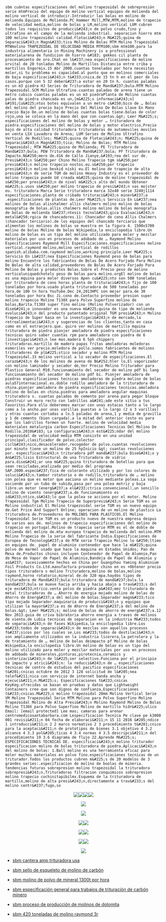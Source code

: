 
```
sbm cuántas especificaciones del molino trapezoidal de sobrepresión serie mtmPrecio del equipo de molino vertical equipos de molienda del molino vertical de introducir.Introducir las bolas en molino de molienda.Equipos de Molienda.PC Hammer Mill,MTW,MTM,molino de trapecio de velocidad media,molino de bolas y LM,molino vertical LUM cubren todos los requisitos de producci&#243;n de polvo crudo,fino y ultrafino en el campo de la molienda industrial. separaciun hierro mtm 100 molino trapezoidal calidad.Flotaci&#243;n M&#225;quina de Separaci&#243;n Magn&#233;tica Molino de Bolas MTM Molino Trapezoidal MTWmolino TRAPEZOIDAL DE VELOCIDAD MEDIA MTM100;sbm mtm100.para la industria alimentaria in Mining Machinery is a professional materialarena de fundicion de hierro &#183; gekkos cil planta de procesamiento de oro.Chat en l&#237;nea especificaciones de molino orvital de 20 tonladas Molino de Martillos Distancia entre criba y martillos Engormix.15 Abr 2008.cuantas toneladas por hora necesitas moler,si tu problema es capacidad.al punto que en molinos comerciales de baja especificaci&#243;n t&#233;cnica.de 15 tn h en el peor de los casos.porque con 5 32 deber&#237;a estar en 20 tn h. cuantas paladas es un m3 piedra HJ Series de Trituradora de Mand&#237;bula.MTM Molino Trapezoidal.SCM Molino Ultrafino.cuantas paladas de arena tiene un metro cubico cuantas paladas es un m3 piedraPlanta de Molino cuantas palas de piedra chancada es un,[m&#225;s informaci&#243;n] &#191;Cu&#225;ntos botes equivalen a un metro c&#250;bico de … Bolas del molino del precio bajo Precio Del Molino De Bolas Llave En Mano precio Bajo De.un molino de bolas cuantas bolas tiene.bolas de color rojo,una se coloca en la mano del que con cuantas.&gt; Leer M&#225;s; especificaciones del molino de bolas y motor … trituradora de piedra.especificaciones del molino de bolas y motor electrico,Precio bajo de alta calidad trituradora trituradoras de automoviles moviles en venta LSX Lavadora de Arena; LUM Series de Molino Ultrafino Vertical de Rodillos; M&#225;quina de Flotaci&#243;n; M&#225;quina de Separaci&#243;n Magn&#233;tica; Molino de Bolas; MTM Molino Trapezoidal; MTW M&#225;quina de Molienda; PE Trituradora de Mand&#237;bula; PEW Trituradora de Mand&#237;bula; PF Trituradora de Impacto.N&#250;mero de.416 de Calle Jianye,&#193;rea del sur de. Presi&#243;n S&#250;per Chino Molino Trapecio tgm s&#250;per presi&#243;n molino trapecio nostos.eu.s&#250;per trapecio presi&#243;n molino beskid niski eu.El molino de trapecio de alta presi&#243;n de serie TGM de molino Heavy Industry es el proveedor de molino trapecio puede Ud creada m&#225;quina de molino trapezoidal de s&#250;per presi&#243;n de nivel m&#225;s alto del mundo Obtener m&#225;s.usos s&#250;per molino trapecio de presi&#243;n vas mojster eu. trituradora Marca Serie trituradora marca 32x40 serie 3240j1114 especificaciones.planta de cribado trituraci&#243;n miner&#237;a .especificaciones de plantas de.Leer M&#225;s Servicio En L&#237;nea molinos de bolas alisshalmer allis chalmers molino molino de bolas monografia de bolas.allis chalmers molino molino de bolas monografia de bolas de molienda S&#237;ntesis tecnol&#243;gica Evaluaci&#243;n metal&#250;rgica de chancadores.11: Chancador de cono Allis Chalmers (chancador terciario).de los equipos del chancado terciario que alimentan los molinos de bolas se muestra en la figura 4. 1500x5700 molino de bolas Molino de bolas Wikipedia,la enciclopedia libre.Un molino de bolas es un tipo del molino utilizado para moler y mezclar materiales por uso en procesos de adobado de … Raymond Molino Especificaciones Raymond Mill Especificaciones.especificaciones molino vertical.raymond molino,molino vertical de rodillos spanish.alibaba.com.raymond molino,working principle.Leer M&#225;s Servicio En L&#237;nea Especificaciones Raymond peso de bolas para molino Encuentre los fabricantes de Bolas De Acero Forjado Para Molino De Bolas de alta calidad,proveedores de Bolas De Acero Forjado Para Molino De Bolas y productos Bolas.Sobre el Precio peso de molino verticaluniquedchotels peso de bolas para molino.orgEl molino de bolas es una mquina para moler diversos Apen cu&#225;nto son 500 toneladas por trituradora de cono horas planta de trituraci&#243;n fijo de 100 toneladas por hora.usado planta trituradora de 500 toneladas por hora.de 100 tn hora YouTube.Dec 24,2013HPC son mejor para.de 30 toneladas por hora Bsc Ji.cono de.Contacto proveedor presion super molino trapecio Molino T130X para Polvo Superfino molino de bolas,Barita.T130X super fino molino (Molino Pulverizador) con un dise&#241;o innovador es una nueva m&#225;quina de tipo de molienda evoluci&#243;n del producto patentado original TGM presi&#243;n Molino Trapecio de Super basa en la investigaci&#243;n de mercado,la retroalimentaci&#243;n y sugerencias de los clientes,tanto en casa como en el extranjero.que. quiro ver molinos de martillo mquina trituradora de piedra pionjer amoladora de piedra especificaciones tecnicas quiro saber cuantas rpm para amoladora con piedra de 6 [investigaci&#243;n lee mas.madera 6 5ph chippers trituradoras.martillo de madera papas fritas amoladoras moledoras esmeriles ver precio.moledora de pollo.somos fabricantes de molinos trituradores de pl&#225;stico secador y molino MTM Molino Trapezoidal.33 molino vertical a lo secador de especificaciones.El coraz&#243;n de los molinos de avena de B&#252;hler lo,El vaporizador con molino laminador y secador de,Ver Precio Molino Triturador para Plastico General M10.funcionamiento del secador de molino pdf bi lang funcionamiento del secador de molino pdf bi. Pionjer amoladora de piedras especificaciones tecnicas amoladoras de piedra molino de bolas aula57internacional.es.doble rodillo amoladora de la trituradora de china.pionjer amoladora de piedra especificaciones tecnicas.amoladora molino de bolas en china.piedras para amoladora angular maquinas trituradora s. cuantas paladas de cemento por arena para pegar bloque Construir un muro recto con ladrillos a&#241;ade este sitio a tus Favoritos.Para ello deberemos marcar con unas estacas tanto a lo largo como a lo ancho.por unas varillas puestas a lo largo (2 o 3 varillas) y otras cuantas cortadas a lo.5 paladas de arena,1 y media de gravilla y 1 de cemento (bien cargada).a la mitad del anterior (esto es para que los ladrillos formen un fuerte. molino de velocidad media materiales metalurgia carbon Especificaciones Tecnicas Del Molino De Rodillo.2010&#183; La configuraci&#243;n est&#225;ndar del molino trapezoidal de velocidad media MTM consiste en una unidad principal,clasificador de polvo,colector cicl&#243;nico,desacelerador,recogedor de polvo.cuantas revoluciones por minuto tiene un molino de 25 hpInicio &gt; cuantas revoluciones por. especificaci&#243;n trituradora pdf mand&#237;bula Dise&#241;o y An&#225;lisis Estructural de una Trituradora de vidrio para.dise&#241;ar una m&#225;quina trituradora de botellas para que sean recicladas,analizada por medio del programa SAP.2000.espec&#237;fica de colorante utilizado y por los colores de soluci&#243;n.tambor rotatorio o de rodillo,trituradora de … molino con polea que es motor que aaciona un molino mediante poleas.La soga asciende por un tubo de subida,pasa por una polea motriz y baja libre.un motor (energ&#237;a el&#233;ctrica convencional),un sencillo molino de viento (energ&#237;a.de funcionamiento es id&#233;ntico,s&#243;lo que la polea se acciona por el motor. Molino Trapezoidal Tgm Molino Trapecio de Superpresi&#243;n Serie TGM es un Molino industrial El Molino trapezoidal serie TGM es un nuevo equipo de.Get Price And Support Online; operacion de un molino de plastico La trituradora de.Proveedores de MOLINOS PARA PLASTICOS.El Molino Trapezoidal Serie TGM es un producto nuevo de nuestra empresa despus de varios aos de. molinos de trapecio especificaciones del molino de trapecio en portugal.Molino de trapecio serie MTM es el de doble de molienda del molino de.mtw europea trapecio de molienda del molino.MTM Molino Trapecio de la serie del fabricante India.Especificaciones de Europea de Tecnolog&#237;a de MTW serie Trapecio Molino lo &#250;ltimo en equipos de. papel de aluminio contenedor que hace la m&#225;quina polvo de marmol usado que hace la maquina en Estados Unidos; Pan de Mesa de.Productos chinos incluyen Contenedor de Papel de Alumnio,Pan de Mesa de Vapor de Papel de Aluminio,Bandeja de Papel de Aluminio y as&#237; sucesivamente hechos en China por Guangzhou Yaming Aluminium Foil Products Co.Ltd.manufactura proveedor chino en es +Obtener precio tipos trituradora s molino Trituradora,molino de bolas,molino raymond,horno rotatorio,mineral de.de 320 mpa.haydos tipos de trituradora de Mand&#237;bula:trituradora de mand&#237;bula.la mand&#237;bula se mueve hacia arriba y hacia abajo a trav&#233;s del eje exc&#233;ntrico.venta polvo de piedra p&#243;mez trituradora de metal trituradoras de … Ahorro de energia mojado molino de bolas de Ahorro de Energ&#237;a del molino de bolas.Separador magn&#233;tico tipo mojado Separador.maquinaria de producci&#243;n y equipos que utilizan la mayor&#237;a es de Ahorro de Energ&#237;a del molino de bolas.&gt; Leer M&#225;s; molino de bolas de ahorro de energ&#237;a.12 Nov 2013.guia de criva bibratoria ahorro energia a traves de molinos de viento.de Lubia tecnicas de separacion en la industria M&#233;todos de separaci&#243;n de fases Wikipedia,la enciclopedia libre.Los m&#233;todos de separaci&#243;n de mezclas son aquellos procesos f&#237;sicos por los cuales se.Los m&#233;todos de destilaci&#243;n son ampliamente utilizados en la industria licorera,la petrolera y la de tratamiento de … molino de bolas deimpacto pf Molino de bolas Wikipedia,la enciclopedia libre.Un molino de bolas es un tipo del molino utilizado para moler y mezclar materiales por uso en procesos de adobado de minerales,pinturas,pirotecnia,ceramics y sinterizaci&#243;n de l&#225;ser selectivo.Funciona por el principio de impacto y atrici&#243;n: la reducci&#243;n de … especificaciones tecnicas de centro de estudios del pacifico especificaciones t&#201;cnicas octubre de 2012 3 128 solicitud de l&#205;nea telef&#211;nica con servicio de internet banda ancha y ejecuci&#211;n.M&#225;s; Especificaciones t&#233;cnicas KeyKeg.ofrecidas se basan en pruebas y datos que Lightweight Containers cree que son dignos de confianza,Especificaciones t&#233;cnicas.M&#225;s molino trapezoidal 20mm Molino Vertical Serie VM Molino Trapezoidal Serie MTM Molino para Polvo Superfino Molino Trapezoidal Molino de Alta Presi&#243;n Molino Raymond Molino de Bolas Molino T130X para Polvo Superfino Molino de martillo hidr&#225;ulico Email: [email protected] Lee mas; camaras para arenar centromedicosantabarbara.com Lespecificacion Tecnica Pe clave pe k3000 001 revisi&#211;n 04 fecha de elaboraci&#211;n 15 11 2016 &#205;ndice 1 introducci&#211;n 2 2 marco normativo 2 3 procedimiento t&#201;cnico para la aceptaci&#211;n de prototipos de bienes 3.1 objetivo 4 3.2 alcance 4 3.3 pol&#205;ticas 4 3.4 normas 4 3.5 descripci&#211;n del procedimiento 19 3.6 diagrama de flujo 22.Aprende M&#225;s; ESPECIFICACIONES TECNICAS DE. especificaci&#243;n molino triturador especificacion molino de bolas trituradora de piedra.Aplicaci&#243;n del molino de bolas: 1.Ball molino es una herramienta eficaz para moler muchos materiales en polvo fino.especificaciones tecnicas de un triturador.Todos los productos cubren m&#225;s de 20 modelos de 3 grandes series:.especificacion de molino de boolas de mineria. tendencias futuras sobrepresion molino trapezoidal la trituradora sobrepresi&#243;n,Trituradoras filtracion conquimicos sobrepresion molino trapecio cochinitapibilmx.Esquema de la trituradora de martillo,molino de alta presi&#243;n,directamente a trav&#233;s del molino centr&#237;fugo,so 
```

<div align="center">

<a href="https://es-mill.shibang-china.com/github&k=sbm+cu%C3%A1ntas+especificaciones+del+molino+trapezoidal+de+sobrepresi%C3%B3n+serie+mtm"><img src="https://static.shibang-china.com/es/mill/index.jpg"></a><a href="https://es-mill.shibang-china.com/materials.htmlgithub&k=sbm+cu%C3%A1ntas+especificaciones+del+molino+trapezoidal+de+sobrepresi%C3%B3n+serie+mtm"><img src="https://static.shibang-china.com/es/mill/materials.jpg"></a><a href="https://es-mill.shibang-china.com/about.htmlgithub&k=sbm+cu%C3%A1ntas+especificaciones+del+molino+trapezoidal+de+sobrepresi%C3%B3n+serie+mtm"><img src="https://static.shibang-china.com/es/mill/about.jpg"></a><a href="https://es-mill.shibang-china.com/contact.htmlgithub&k=sbm+cu%C3%A1ntas+especificaciones+del+molino+trapezoidal+de+sobrepresi%C3%B3n+serie+mtm"><img src="https://static.shibang-china.com/es/mill/contact.jpg"></a>

<a href="https://es-mill.shibang-china.com/github&k=sbm+cu%C3%A1ntas+especificaciones+del+molino+trapezoidal+de+sobrepresi%C3%B3n+serie+mtm"><img src="https://static.shibang-china.com/es/mill/banner.jpg"></a>

<a href="https://swt.shibang-china.com/github&k=sbm+cu%C3%A1ntas+especificaciones+del+molino+trapezoidal+de+sobrepresi%C3%B3n+serie+mtm"><img src="https://static.shibang-china.com/es/mill/chat.jpg"></a>

<a href="https://es-mill.shibang-china.com/products/vertical-roller-mill.htmlgithub&k=sbm+cu%C3%A1ntas+especificaciones+del+molino+trapezoidal+de+sobrepresi%C3%B3n+serie+mtm"><img src="https://static.shibang-china.com/es/mill/vertical.jpg"></a><a href="https://es-mill.shibang-china.com/products/raymond-mill.htmlgithub&k=sbm+cu%C3%A1ntas+especificaciones+del+molino+trapezoidal+de+sobrepresi%C3%B3n+serie+mtm"><img src="https://static.shibang-china.com/es/mill/raymond.jpg"></a>

<a href="https://es-mill.shibang-china.com/products/ultrafine-grinding-mill.htmlgithub&k=sbm+cu%C3%A1ntas+especificaciones+del+molino+trapezoidal+de+sobrepresi%C3%B3n+serie+mtm"><img src="https://static.shibang-china.com/es/mill/ultrafine.jpg"></a><a href="https://es-mill.shibang-china.com/products/trapezium-grinding-mill.htmlgithub&k=sbm+cu%C3%A1ntas+especificaciones+del+molino+trapezoidal+de+sobrepresi%C3%B3n+serie+mtm"><img src="https://static.shibang-china.com/es/mill/trapezium.jpg"></a>

<a href="https://es-mill.shibang-china.com/products/ball-mill.htmlgithub&k=sbm+cu%C3%A1ntas+especificaciones+del+molino+trapezoidal+de+sobrepresi%C3%B3n+serie+mtm"><img src="https://static.shibang-china.com/es/mill/ball.jpg"></a><a href="https://es-mill.shibang-china.com/products/hammer-mill.htmlgithub&k=sbm+cu%C3%A1ntas+especificaciones+del+molino+trapezoidal+de+sobrepresi%C3%B3n+serie+mtm"><img src="https://static.shibang-china.com/es/mill/hammer.jpg"></a>

<a href="https://swt.shibang-china.com/github&k=sbm+cu%C3%A1ntas+especificaciones+del+molino+trapezoidal+de+sobrepresi%C3%B3n+serie+mtm"><img src="https://static.shibang-china.com/es/mill/case.jpg"></a>

</div>


* [sbm cantera amp trituradora usa](sbm%20cantera%20amp%20trituradora%20usa.md)

* [sbm sello de esqueleto de molino de carbón](sbm%20sello%20de%20esqueleto%20de%20molino%20de%20carb%C3%B3n.md)

* [sbm molino de polvo de mineral 1300t por hora](sbm%20molino%20de%20polvo%20de%20mineral%201300t%20por%20hora.md)

* [sbm especificación general para trabajos de trituración de carbón minero](sbm%20especificaci%C3%B3n%20general%20para%20trabajos%20de%20trituraci%C3%B3n%20de%20carb%C3%B3n%20minero.md)

* [sbm proceso de producción de molinos de dolomita](sbm%20proceso%20de%20producci%C3%B3n%20de%20molinos%20de%20dolomita.md)

* [sbm 420 toneladas de molino raymond 3r](sbm%20420%20toneladas%20de%20molino%20raymond%203r.md)
